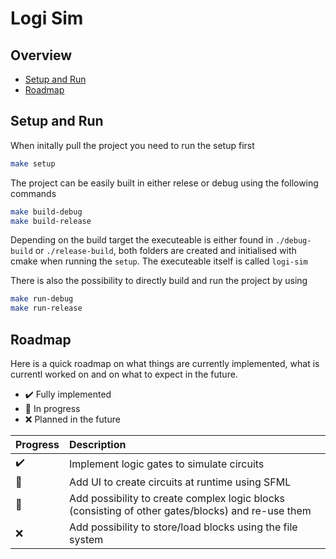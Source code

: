 # Logi Sim
## Overview
- [Setup and Run](#setup-and-run)
- [Roadmap](#roadmap)

## Setup and Run
When initally pull the project you need to run the setup first
```sh
make setup
```

The project can be easily built in either relese or debug using the following commands
```sh
make build-debug
make build-release
```
Depending on the build target the executeable is either found in `./debug-build` or `./release-build`, both folders are created and initialised with cmake when running the `setup`.
The executeable itself is called `logi-sim`

There is also the possibility to directly build and run the project by using
```sh
make run-debug
make run-release
```

## Roadmap
Here is a quick roadmap on what things are currently implemented, what is currentl worked on and on what to expect in the future.

- :heavy_check_mark:   Fully implemented
- :wrench:   In progress
- :x:   Planned in the future

|Progress|Description|
|:--|:--|
|:heavy_check_mark:|Implement logic gates to simulate circuits|
|:wrench:|Add UI to create circuits at runtime using SFML|
|:wrench:|Add possibility to create complex logic blocks (consisting of other gates/blocks) and re-use them|
|:x:|Add possibility to store/load blocks using the file system|

